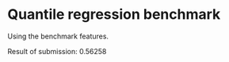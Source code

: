 Quantile regression benchmark
=============================

Using the benchmark features.

Result of submission: 0.56258
